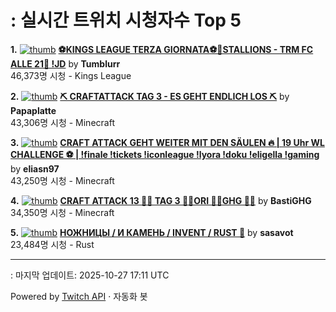 # : 실시간 트위치 시청자수 Top 5

**1.** [![thumb](https://static-cdn.jtvnw.net/previews-ttv/live_user_tumblurr-320x180.jpg)](https://twitch.tv/Tumblurr)
**[⚽KINGS LEAGUE TERZA GIORNATA⚽🐎STALLIONS - TRM FC ALLE 21🐎 !JD](https://twitch.tv/Tumblurr)** by **Tumblurr**<br>46,373명 시청  - Kings League

**2.** [![thumb](https://static-cdn.jtvnw.net/previews-ttv/live_user_papaplatte-320x180.jpg)](https://twitch.tv/Papaplatte)
**[⛏️ CRAFTATTACK TAG 3 - ES GEHT ENDLICH LOS ⛏️](https://twitch.tv/Papaplatte)** by **Papaplatte**<br>43,306명 시청  - Minecraft

**3.** [![thumb](https://static-cdn.jtvnw.net/previews-ttv/live_user_eliasn97-320x180.jpg)](https://twitch.tv/eliasn97)
**[CRAFT ATTACK GEHT WEITER MIT DEN SÄULEN 🔥 | 19 Uhr WL CHALLENGE ⚽ | !finale !tickets !iconleague !lyora !doku !eligella !gaming](https://twitch.tv/eliasn97)** by **eliasn97**<br>43,250명 시청  - Minecraft

**4.** [![thumb](https://static-cdn.jtvnw.net/previews-ttv/live_user_bastighg-320x180.jpg)](https://twitch.tv/BastiGHG)
**[CRAFT ATTACK 13 💼🌹 TAG 3 💼🌹ORI 💼🌹GHG 💼🌹](https://twitch.tv/BastiGHG)** by **BastiGHG**<br>34,350명 시청  - Minecraft

**5.** [![thumb](https://static-cdn.jtvnw.net/previews-ttv/live_user_sasavot-320x180.jpg)](https://twitch.tv/sasavot)
**[НОЖНИЦЫ / И КАМЕНЬ / INVENT / RUST 🎃](https://twitch.tv/sasavot)** by **sasavot**<br>23,484명 시청  - Rust


---
: 마지막 업데이트: 2025-10-27 17:11 UTC

Powered by [Twitch API](https://dev.twitch.tv/docs/api/reference) · 자동화 봇